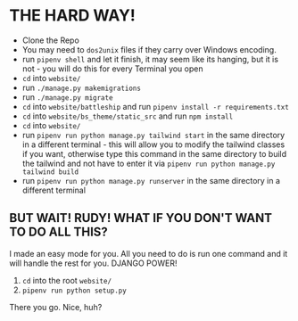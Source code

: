 # THE HARD WAY!

- Clone the Repo
- You may need to `dos2unix` files if they carry over Windows encoding.
- run `pipenv shell` and let it finish, it may seem like its hanging, but it is not - you will do this for every Terminal you open
- `cd` into `website/`
- run `./manage.py makemigrations`
- run `./manage.py migrate`
- `cd` into `website/battleship` and run `pipenv install -r requirements.txt`
- `cd` into `website/bs_theme/static_src` and run `npm install`
- `cd` into `website/`
- run `pipenv run python manage.py tailwind start` in the same directory in a different terminal - this will allow you to modify the tailwind classes if you want, otherwise type this command in the same directory to build the tailwind and not have to enter it via `pipenv run python manage.py tailwind build`
- run `pipenv run python manage.py runserver` in the same directory in a different terminal

## BUT WAIT! RUDY! WHAT IF YOU DON'T WANT TO DO ALL THIS?

I made an easy mode for you. All you need to do is run one command and it will handle the rest for you. DJANGO POWER!

1. `cd` into the root `website/`
2. `pipenv run python setup.py`

There you go. Nice, huh?